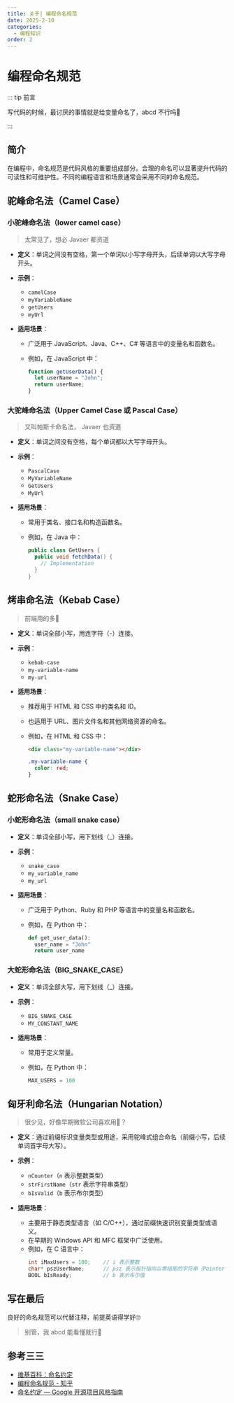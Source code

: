 ```yaml
---
title: 关于| 编程命名规范
date: 2025-2-10
categories:
  - 编程知识
order: 2
---
```


# 编程命名规范

::: tip 前言

写代码的时候，最讨厌的事情就是给变量命名了，abcd 不行吗🤔

:::

## 简介

在编程中，命名规范是代码风格的重要组成部分。合理的命名可以显著提升代码的可读性和可维护性。不同的编程语言和场景通常会采用不同的命名规范。

## 驼峰命名法（Camel Case）

### 小驼峰命名法（lower camel case）

> 太常见了，想必 Javaer 都资道

- **定义**：单词之间没有空格，第一个单词以小写字母开头，后续单词以大写字母开头。

- **示例**：

  - `camelCase`
  - `myVariableName`
  - `getUsers`
  - `myUrl`

- **适用场景**：

  - 广泛用于 JavaScript、Java、C++、C# 等语言中的变量名和函数名。

  - 例如，在 JavaScript 中：

    ```javascript
    function getUserData() {
      let userName = "John";
      return userName;
    }
    ```

### 大驼峰命名法（Upper Camel Case 或 Pascal Case）

> 又叫帕斯卡命名法， Javaer 也资道

- **定义**：单词之间没有空格，每个单词都以大写字母开头。

- **示例**：

  - `PascalCase`
  - `MyVariableName`
  - `GetUsers`
  - `MyUrl`

- **适用场景**：

  - 常用于类名、接口名和构造函数名。

  - 例如，在 Java 中：

    ```java
    public class GetUsers {
      public void fetchData() {
        // Implementation
      }
    }
    ```

## 烤串命名法（Kebab Case）

> 前端用的多🤨

- **定义**：单词全部小写，用连字符（-）连接。

- **示例**：

  - `kebab-case`
  - `my-variable-name`
  - `my-url`

- **适用场景**：

  - 推荐用于 HTML 和 CSS 中的类名和 ID。

  - 也适用于 URL、图片文件名和其他网络资源的命名。

  - 例如，在 HTML 和 CSS 中：
  
    ```html
    <div class="my-variable-name"></div>
    ```
    
    ```css
    .my-variable-name {
      color: red;
    }
    ```

## 蛇形命名法（Snake Case）

### 小蛇形命名法（small snake case）

- **定义**：单词全部小写，用下划线（_）连接。

- **示例**：

  - `snake_case`
  - `my_variable_name`
  - `my_url`

- **适用场景**：

  - 广泛用于 Python、Ruby 和 PHP 等语言中的变量名和函数名。

  - 例如，在 Python 中：

    ```python
    def get_user_data():
      user_name = "John"
      return user_name
    ```

### 大蛇形命名法（BIG_SNAKE_CASE）

- **定义**：单词全部大写，用下划线（_）连接。

- **示例**：

  - `BIG_SNAKE_CASE`
  - `MY_CONSTANT_NAME`

- **适用场景**：

  - 常用于定义常量。

  - 例如，在 Python 中：

    ```python
    MAX_USERS = 100
    ```

## 匈牙利命名法（Hungarian Notation）

> 很少见，好像早期微软公司喜欢用🤔？

- **定义**：通过前缀标识变量类型或用途，采用驼峰式组合命名（前缀小写，后续单词首字母大写）。

- **示例**：
  - `nCounter`（`n` 表示整数类型）
  - `strFirstName`（`str` 表示字符串类型）
  - `bIsValid`（`b` 表示布尔类型）

- **适用场景**：
  - 主要用于静态类型语言（如 C/C++），通过前缀快速识别变量类型或语义。
  - 在早期的 Windows API 和 MFC 框架中广泛使用。
  - 例如，在 C 语言中：
    ```c
    int iMaxUsers = 100;    // i 表示整数
    char* pszUserName;      // psz 表示指针指向以零结尾的字符串（Pointer to String ending with Zero）
    BOOL bIsReady;          // b 表示布尔值
    ```

## 写在最后

良好的命名规范可以代替注释，前提英语得学好🙄

> 别管，我 abcd 能看懂就行🤪



## 参考三三

- [维基百科：命名约定](https://en.wikipedia.org/wiki/Naming_convention_(programming))
- [编程命名规范 - 知乎](https://zhuanlan.zhihu.com/p/89909623)
- [命名约定 — Google 开源项目风格指南](https://zh-google-styleguide.readthedocs.io/en/latest/google-cpp-styleguide/naming.html)

